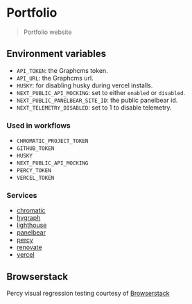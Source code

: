 # Portfolio

> Portfolio website

## Environment variables

- `API_TOKEN`: the Graphcms token.
- `API_URL`: the Graphcms url.
- `HUSKY`: for disabling husky during vercel installs.
- `NEXT_PUBLIC_API_MOCKING`: set to either `enabled` or `disabled`.
- `NEXT_PUBLIC_PANELBEAR_SITE_ID`: the public panelbear id.
- `NEXT_TELEMETRY_DISABLED`: set to 1 to disable telemetry.

### Used in workflows

- `CHROMATIC_PROJECT_TOKEN`
- `GITHUB_TOKEN`
- `HUSKY`
- `NEXT_PUBLIC_API_MOCKING`
- `PERCY_TOKEN`
- `VERCEL_TOKEN`

### Services

- [chromatic](https://www.chromatic.com)
- [hygraph](https://hygraph.com)
- [lighthouse](https://github.com/GoogleChrome/lighthouse-ci)
- [panelbear](https://panelbear.com)
- [percy](https://percy.io)
- [renovate](https://docs.renovatebot.com)
- [vercel](https://vercel.com)

## Browserstack

Percy visual regression testing courtesy of [Browserstack](https://www.browserstack.com/open-source)
